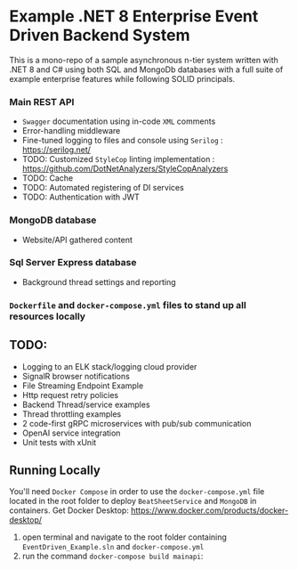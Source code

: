 # Example .NET 8 Enterprise Event Driven Backend System
This is a mono-repo of a sample asynchronous n-tier system written with .NET 8 and C# using both SQL and MongoDb databases with a full suite of example enterprise features while following SOLID principals.

### Main REST API
  - `Swagger` documentation using in-code `XML` comments
  - Error-handling middleware
  - Fine-tuned logging to files and console using `Serilog` : https://serilog.net/
  - TODO: Customized `StyleCop` linting implementation : https://github.com/DotNetAnalyzers/StyleCopAnalyzers
  - TODO: Cache
  - TODO: Automated registering of DI services
  - TODO: Authentication with JWT

### MongoDB database 
  - Website/API gathered content

### Sql Server Express database
  - Background thread settings and reporting 

### `Dockerfile` and `docker-compose.yml` files to stand up all resources locally
 
## TODO:
  - Logging to an ELK stack/logging cloud provider
  - SignalR browser notifications
  - File Streaming Endpoint Example
  - Http request retry policies
  - Backend Thread/service examples
  - Thread throttling examples
  - 2 code-first gRPC microservices with pub/sub communication
  - OpenAI service integration
  - Unit tests with xUnit

## Running Locally

You'll need `Docker Compose` in order to use the `docker-compose.yml` file located in the root folder to deploy `BeatSheetService` and `MongoDB` in containers.
Get Docker Desktop: https://www.docker.com/products/docker-desktop/

1) open terminal and navigate to the root folder containing `EventDriven_Example.sln` and `docker-compose.yml`
2) run the command `docker-compose build mainapi`: